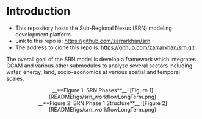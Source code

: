 

# Introduction

- This repository hosts the Sub-Regional Nexus (SRN) modeling development platform.
- Link to this repo is: https://github.com/zarrarkhan/srn
- The address to clone this repo is: https://github.com/zarrarkhan/srn.git

The overall goal of the SRN model is develop a framework which integrates GCAM and various other submodules to analyze several sectors including water, energy, land, socio-economics at various spatial and temporal scales. 

<center>
	__**Figure 1: SRN Phases**__
![Figure 1](READMEfigs/srn_workflowLongTerm.png)
</center>


<center>
	__**Figure 2: SRN Phase 1 Structure**__
![Figure 2](READMEfigs/srn_workflowLongTerm.png)
</center>



